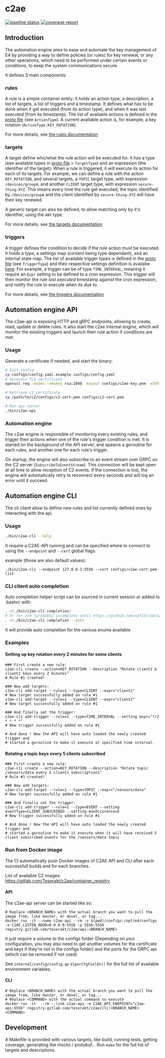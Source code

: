 # c2ae

[![pipeline status](https://gitlab.com/Teserakt/c2ae/badges/master/pipeline.svg)](https://gitlab.com/Teserakt/c2ae/commits/master)
[![coverage report](https://gitlab.com/Teserakt/c2ae/badges/master/coverage.svg)](https://gitlab.com/Teserakt/c2ae/commits/master)


## Introduction

The automation engine aims to ease and automate the key management of E4 by providing a way to define policies (or rules) for key renewal, or any other operations, which need to be performed under certain events or conditions, to keep the system communications secure.

It defines 3 main components:

### rules

A rule is a simple container entity. It holds an action type, a description, a list of targets, a list of triggers and a timestamp. It defines what has to be done when it get executed (from its action type), and when it was last executed (from its timestamp).
The list of available actions is defined in the [proto file](./api.proto) (see `ActionType`). A current available action is, for example, a key rotation (`ActionType.KEY_ROTATION`).

For more details, see [the rules documentation](./doc/rules.md)

### targets

A target define who/what the rule action will be executed for. It has a type (see available types in [proto file](./api.proto) > `TargetType`) and an expression (the identifier of the target). When a rule is triggered, it will execute its action for each of its targets.
For example, we can define a rule with the action `KEY_ROTATION`, and several targets, a `TOPIC` target type, with expression `/devices/groupA`, and another `CLIENT` target type, with expression `secure-thing-XYZ`. This means every time the rule get executed, the topic identified by `/devices/groupA` and the client identified by `secure-thing-XYZ` will have their key renewed.

A generic target can also be defined, to allow matching only by it's identifier, using the `ANY` type.

For more details, see [the targets documentation](./doc/targets.md)

### triggers

A trigger defines the condition to decide if the rule action must be executed. It holds a type, a settings map (content being type dependant), and an internal state map.
The list of available trigger types is defined in the [proto file](./api.proto) (see `TriggerType`) and their respective settings definition is availabe [here](./internal/pb/triggerSettings.go).
For example, a trigger can be of type `TIME_INTERVAL`, meaning it require an `Expr` setting to be defined to a cron expression. This trigger will then monitor the rule *last executed* timestamp against the cron expression, and notify the rule to execute when its due to.

For more details, see [the triggers documentation](./doc/triggers.md)

## Automation engine API

The c2ae-api is exposing HTTP and gRPC endpoints, allowing to create, read, update or delete rules.
It also start the c2ae internal engine, which will monitor the existing triggers and launch their rule action if conditions are met.

### Usage

Generate a certificate if needed, and start the binary:

```bash
# Init config
cp configs/config.yaml.example configs/config.yaml
# Generate TLS certificate
openssl req -nodes -newkey rsa:2048 -keyout configs/c2ae-key.pem -x509 -sha256 -days 365 -out configs/c2ae-cert.pem -subj "/CN=localhost" -addext "subjectAltName = 'IP:127.0.0.1'"

# Retrieve c2 certificate
cp /path/to/c2/configs/c2-cert.pem configs/c2-cert.pem

# Run api server
./bin/c2ae-api
```

### Automation engine

The c2ae engine is responsible of monitoring every existing rules, and trigger their actions when one of the rule's trigger condition is met.
It is started on the background of the API server, and spawns a goroutine for each rules, and another one for each rule's trigger.

On startup, the engine will also subscribe to an event stream over GRPC on the C2 server (`SubscribeToEventStream`). This connection will be kept open at all time to allow reception of C2 events. If the connection is lost, the engine will automatically retry to reconnect every seconds and will log an error until it succeed.

## Automation engine CLI

The cli client allow to define new rules and list currently defined ones by interacting with the api.

### Usage

```bash
./bin/c2ae-cli --help
```

It require a C2AE-API running and can be specified where to connect to using the `--endpoint` and `--cert` global flags.

example (those are also default values):
```
./bin/c2ae-cli --endpoint 127.0.0.1:5556 --cert configs/c2ae-cert.pem list
```

### CLI client auto completion

Auto completion helper script can be sourced in current session or added to .bashrc with:

```bash
. <(./bin/c2ae-cli completion)
# Or for zsh (probably incomplete until https://github.com/spf13/cobra/pull/646 get merged)
. <(./bin/c2ae-cli completion --zsh)
```
It will provide auto completion for the various enums available

### Examples

#### Setting up key rotation every 2 minutes for some clients

```
### First create a new rule:
c2ae-cli create --action=KEY_ROTATION --description "Rotate client1 & client2 keys every 2 minutes"
# Rule #1 created!

### Now add targets:
c2ae-cli add-target --rule=1 --type=CLIENT --expr="client1"
# New target successfully added on rule #1
c2ae-cli add-target --rule=1 --type=CLIENT --expr="client2"
# New target successfully added on rule #1

### And finally set the trigger:
c2ae-cli add-trigger --rule=1 --type=TIME_INTERVAL --setting expr="*/2 * * * *"
# New trigger successfully added on rule #1

# And done ! Now the API will have auto loaded the newly created trigger and
# started a goroutine to make it execute at specified time interval.
```

#### Rotating a topic keys every 5 clients subscribed


```
### First create a new rule:
c2ae-cli create --action=KEY_ROTATION --description "Rotate topic /sensors/data every 5 clients subscriptions"
# Rule #1 created!

### Now add targets:
c2ae-cli add-target --rule=1 --type=TOPIC --expr="/sensors/data"
# New target successfully added on rule #1

### And finally set the trigger:
c2ae-cli add-trigger --rule=1 --type=EVENT --setting eventType=CLIENT_SUBSCRIBED --setting maxOccurence=5
# New trigger successfully added on rule #1

# And done ! Now the API will have auto loaded the newly created trigger and
# started a goroutine to make it execute when it will have received 5 client subscribed events for the /sensors/data topic
```


### Run from Docker image

The CI automatically push Docker images of C2AE API and CLI after each successfull builds and for each branches.

List of available C2 images: https://gitlab.com/Teserakt/c2ae/container_registry

#### API

The c2ae-api server can be started like so:
```
# Replace <BRANCH_NAME> with the actual branch you want to pull the image from, like master, or devel, or tag...
docker run -it --name c2ae-api --rm -v $(pwd)/configs:/opt/e4/configs -e C2AE_LISTEN_ADDR=0.0.0.0:5556 -p 5556:5556 registry.gitlab.com/teserakt/c2ae/api:<BRANCH_NAME>
```

It just require a volume to the configs folder (Depending on your configuration, you may also need to get another volumes for the certificate and keys if they're not in the configs folder) and the ports for the GRPC api (which can be removed if not used)

See `internal/config/config.go` `ViperCfgFields()` for the full list of available environment variables.

#### CLI

```
# Replace <BRANCH_NAME> with the actual branch you want to pull the image from, like master, or devel, or tag...
# Replace <COMMAND> with the actual command to execute
docker run -it  --rm --link c2ae-api -e C2AE_API_ENDPOINT="c2ae-api:5556" registry.gitlab.com/teserakt/c2ae/cli:<BRANCH_NAME> <COMMAND>
```

## Development

A Makefile is provided with various targets, like build, running tests, getting coverage, generating the mocks / protobuf...
Run ```make``` for the full list of targets and descriptions.
